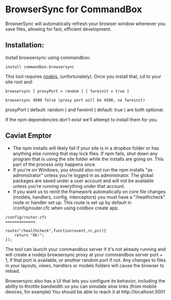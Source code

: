 # BrowserSync for CommandBox

BrowserSync will automatically refresh your browser window whenever you save files, allowing for fast, efficient development. 

## Installation:

Install browsersync using commandbox:

```
install commandbox-browsersync
```

This tool requires [nodejs](https://nodejs.org), (unfortunately).   Once you install that, cd to your site root and:

```
browsersync [ proxyPort = random ] [ fwreinit = true ]

browsersync 4500 false (proxy port will be 4500, no fwreinit)
```

proxyPort ( default: random ) and fwreinit ( default: true ) are both optional.

If the npm dependencies don't exist we'll attempt to install them for you.

## Caviat Emptor

* The npm installs will likely fail if your site is in a dropbox folder or has anything else running that may lock files.  If npm fails, shut down any program that is using the site folder while the installs are going on.  This part of the process only happens once.
* If you're on Windows, you should also not run the npm installs "as administrator" unless you're logged in as administrator.  The global packages are saved under a user account and will not be available unless you're running everything under that account.
* If you want us to reinit the framework automatically on core file changes (models, handlers, config, interceptors) you must have a "/healthcheck" route or handler set up.  This route is set up by default in /config/router.cfc when using coldbox create app.

```
/config/router.cfc
=============

route("/healthcheck",function(event,rc,prc){
    return "Ok!"; 
});
```

The tool can launch your commandbox server if it's not already running and will create a nodejs browsersync proxy at your commandbox server port + 1, if that port is available, or another random port if not.  Any changes to files in your layouts, views, handlers or models folders will cause the browser to reload.

Browsersync also has a UI that lets you configure its behavior, including the ability to throttle bandwidth so you can simulate slow links (from mobile devices, for example)  You should be able to reach it at http://localhost:3001